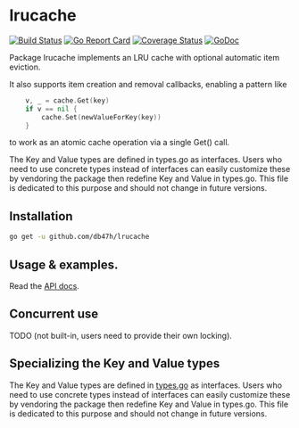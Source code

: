 # lrucache

[![Build Status][ci-img]][ci] [![Go Report Card][lint-img]][lint] [![Coverage Status][cover-img]][cover] [![GoDoc][godoc-img]][godoc]

Package lrucache implements an LRU cache with optional automatic item eviction.

It also supports item creation and removal callbacks, enabling a pattern like

```go
    v, _ = cache.Get(key)
    if v == nil {
        cache.Set(newValueForKey(key))
    }
```

 to work as an atomic cache operation via a single Get() call.

The Key and Value types are defined in types.go as interfaces. Users who need
to use concrete types instead of interfaces can easily customize these by
vendoring the package then redefine Key and Value in types.go. This file is
dedicated to this purpose and should not change in future versions.

## Installation

```bash
go get -u github.com/db47h/lrucache
```

## Usage & examples.

Read the [API docs][godoc].

## Concurrent use

TODO (not built-in, users need to provide their own locking).

## Specializing the Key and Value types

The Key and Value types are defined in [types.go] as interfaces. Users who need to
use concrete types instead of interfaces can easily customize these by vendoring
the package then redefine Key and Value in types.go. This file is dedicated to
this purpose and should not change in future versions.

[ci]: https://travis-ci.org/db47h/lrucache
[ci-img]: https://travis-ci.org/db47h/lrucache.svg?branch=master
[lint]: https://goreportcard.com/report/github.com/db47h/lrucache
[lint-img]: https://goreportcard.com/badge/github.com/db47h/lrucache
[cover]: https://coveralls.io/github/db47h/lrucache
[cover-img]: https://coveralls.io/repos/github/db47h/lrucache/badge.svg
[godoc]: https://godoc.org/github.com/db47h/lrucache
[godoc-img]: https://godoc.org/github.com/db47h/lrucache?status.svg

[GetWithDefault]: https://godoc.org/github.com/db47h/lrucache#LRUCache.GetWithDefault
[types.go]: https://github.com/db47h/lrumap/blob/master/types.go
